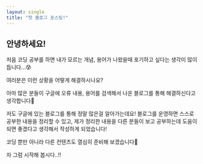 ```yaml
---
layout: single
title: "첫 블로그 포스팅!"
---
```


## 안녕하세요!

처음 코딩 공부를 하면 내가 모르는 개념, 용어가 나왔을때  포기하고 싶다는 생각이 많이 듭니다...😰  

여러분은 이런 상황을 어떻게 해결하시나요?  

아마 많은 분들이 구글에 오류 내용, 용어를 검색해서 나온 블로그를 통해 해결하신다고 생각합니다🤔  

저도 구글에 있는 블로그를 통해 정말 많은걸 알아가는데요! 블로그를 운영하면 스스로 공부한 내용을 정리할 수 있고, 제가 정리한 내용을 다른 분들이 보고 공부하는데 도움이 되면 좋겠다고 생각해서 작성하게 되었습니다!  

코딩 뿐만 아니라 다른 컨텐츠도 열심히 준비해 보겠습니다🤗  

자 그럼 시작해 봅시다..!!
